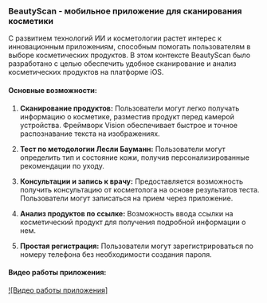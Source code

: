 ### BeautyScan - мобильное приложение для сканирования косметики

С развитием технологий ИИ и косметологии растет интерес к инновационным приложениям, способным помогать пользователям в выборе косметических продуктов. В этом контексте BeautyScan было разработано с целью обеспечить удобное сканирование и анализ косметических продуктов на платформе iOS.

#### Основные возможности:

1. **Сканирование продуктов:** Пользователи могут легко получать информацию о косметике, разместив продукт перед камерой устройства. Фреймворк Vision обеспечивает быстрое и точное распознавание текста на изображениях.

2. **Тест по методологии Лесли Бауманн:** Пользователи могут определить тип и состояние кожи, получив персонализированные рекомендации по уходу.

3. **Консультации и запись к врачу:** Предоставляется возможность получить консультацию от косметолога на основе результатов теста. Пользователи могут записаться на прием через приложение.

4. **Анализ продуктов по ссылке:** Возможность ввода ссылки на косметический продукт для получения подробной информации о нем.

5. **Простая регистрация:** Пользователи могут зарегистрироваться по номеру телефона без необходимости создания пароля.

#### Видео работы приложения:

[![Видео работы приложения]](https://drive.google.com/file/d/1bNRO3c7ss5sXdwPGRpceBENDgsKRBfA6/view?usp=drive_link)
